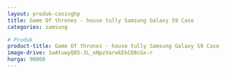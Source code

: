 ```yaml
---
layout: produk-casinghp
title: Game Of thrones - house tully Samsung Galaxy S9 Case
categories: samsung

# Produk
product-title: Game Of thrones - house tully Samsung Galaxy S9 Case
image-drive: 1wAtuwyQO5-3L_oNpzVarwkEkCD8cGx-r
harga: 90000
---
```

